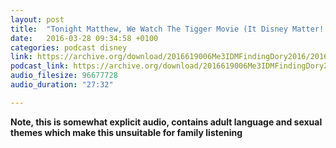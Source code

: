 ```yaml
---
layout: post
title:  "Tonight Matthew, We Watch The Tigger Movie (It Disney Matter! Episode 5)"
date:   2016-03-28 09:34:58 +0100
categories: podcast disney
link: https://archive.org/download/2016619006Me3IDMFindingDory2016/2016-6-19-006-Me3_IDM--FindingDory%282016%29.mp3
podcast_link: https://archive.org/download/2016619006Me3IDMFindingDory2016/2016-6-19-006-Me3_IDM--FindingDory%282016%29.mp3
audio_filesize: 96677728
audio_duration: "27:32"

---
```


**Note, this is somewhat explicit audio, contains adult language and sexual themes which make this unsuitable for family listening**
